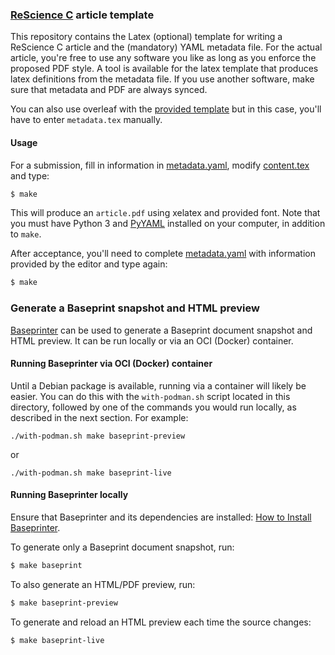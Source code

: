 <!-- copybreak off -->
### [ReScience C](https://rescience.github.io/) article template

This repository contains the Latex (optional) template for writing a ReScience
C article and the (mandatory) YAML metadata file. For the actual article,
you're free to use any software you like as long as you enforce the proposed
PDF style. A tool is available for the latex template that produces latex
definitions from the metadata file. If you use another software, make sure that
metadata and PDF are always synced.

You can also use overleaf with the [provided template](https://www.overleaf.com/read/kfrwdmygjyqw) but in this case, you'll have to enter `metadata.tex` manually.

#### Usage

For a submission, fill in information in
[metadata.yaml](./metadata.yaml), modify [content.tex](content.tex)
and type:

```bash
$ make 
```

This will produce an `article.pdf` using xelatex and provided font. Note that you must have Python 3 and [PyYAML](https://pyyaml.org/) installed on your computer, in addition to `make`.


After acceptance, you'll need to complete [metadata.yaml](./metadata.yaml) with information provided by the editor and type again:

```bash
$ make
```

### Generate a Baseprint snapshot and HTML preview

[Baseprinter](https://try.perm.pub/baseprinter/) can be used to generate a Baseprint document snapshot and HTML preview.
It can be run locally or via an OCI (Docker) container.


<!-- copybreak on -->
#### Running Baseprinter via OCI (Docker) container

Until a Debian package is available, running via a container will likely be easier.
You can do this with the `with-podman.sh` script located in this directory, followed by one of
the commands you would run locally, as described in the next section. For example:

```
./with-podman.sh make baseprint-preview
```
or

```
./with-podman.sh make baseprint-live
```

#### Running Baseprinter locally

Ensure that Baseprinter and its dependencies are installed: [How to Install Baseprinter](https://try.perm.pub/baseprinter/howto/install/).

To generate only a Baseprint document snapshot, run:

```bash
$ make baseprint
```

To also generate an HTML/PDF preview, run:

```bash
$ make baseprint-preview
```

To generate and reload an HTML preview each time the source changes:

```bash
$ make baseprint-live
```
